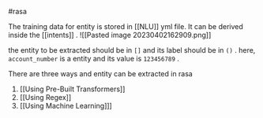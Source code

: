 #rasa 

The training data for entity is stored in [[NLU]] yml file. It can be derived inside the [[intents]] . 
![[Pasted image 20230402162909.png]]

the entity to be extracted should be in `[]` and its label should be in `()`  . here, `account_number` is a entity and its value is `123456789` . 


There are three ways and entity can be extracted in rasa

1. [[Using Pre-Built Transformers]]
2. [[Using Regex]]
3. [[Using Machine Learning]]]